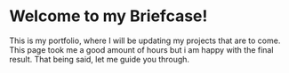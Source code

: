 # Welcome to my Briefcase!

 This is my portfolio, where I will be updating my projects that are to come. This page took me a good amount of hours but i am happy with the final result. That being said, let me guide you through.
